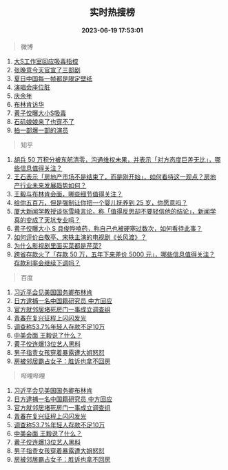 <div align="center"><h2>实时热搜榜</h2><h4>2023-06-19 17:53:01</h4></div>

> 微博  

1. [大S工作室回应吸毒指控](https://s.weibo.com/weibo?q=%23%E5%A4%A7S%E5%B7%A5%E4%BD%9C%E5%AE%A4%E5%9B%9E%E5%BA%94%E5%90%B8%E6%AF%92%E6%8C%87%E6%8E%A7%23&t=31&band_rank=1&Refer=top)<br />
2. [张晚意今天官宣了三部剧](https://s.weibo.com/weibo?q=%23%E5%BC%A0%E6%99%9A%E6%84%8F%E4%BB%8A%E5%A4%A9%E5%AE%98%E5%AE%A3%E4%BA%86%E4%B8%89%E9%83%A8%E5%89%A7%23&t=31&band_rank=2&Refer=top)<br />
3. [夏日中国每一帧都是限定壁纸](https://s.weibo.com/weibo?q=%23%E5%A4%8F%E6%97%A5%E4%B8%AD%E5%9B%BD%E6%AF%8F%E4%B8%80%E5%B8%A7%E9%83%BD%E6%98%AF%E9%99%90%E5%AE%9A%E5%A3%81%E7%BA%B8%23&t=31&band_rank=3&Refer=top)<br />
4. [演唱会座位脏](https://s.weibo.com/weibo?q=%E6%BC%94%E5%94%B1%E4%BC%9A%E5%BA%A7%E4%BD%8D%E8%84%8F&t=31&band_rank=4&Refer=top)<br />
5. [庆余年](https://s.weibo.com/weibo?q=%E5%BA%86%E4%BD%99%E5%B9%B4&t=31&band_rank=5&Refer=top)<br />
6. [布林肯访华](https://s.weibo.com/weibo?q=%23%E5%B8%83%E6%9E%97%E8%82%AF%E8%AE%BF%E5%8D%8E%23&t=31&band_rank=6&Refer=top)<br />
7. [黄子佼曝大小S吸毒](https://s.weibo.com/weibo?q=%23%E9%BB%84%E5%AD%90%E4%BD%BC%E6%9B%9D%E5%A4%A7%E5%B0%8FS%E5%90%B8%E6%AF%92%23&t=31&band_rank=7&Refer=top)<br />
8. [石矶娘娘来了也穿不了](https://s.weibo.com/weibo?q=%23%E7%9F%B3%E7%9F%B6%E5%A8%98%E5%A8%98%E6%9D%A5%E4%BA%86%E4%B9%9F%E7%A9%BF%E4%B8%8D%E4%BA%86%23&t=31&band_rank=8&Refer=top)<br />
9. [拍一部爆一部的演员](https://s.weibo.com/weibo?q=%23%E6%8B%8D%E4%B8%80%E9%83%A8%E7%88%86%E4%B8%80%E9%83%A8%E7%9A%84%E6%BC%94%E5%91%98%23&t=31&band_rank=9&Refer=top)<br />

> 知乎  

1. [胡兵 50 万积分被东航清零，沟通维权未果，并表示「对方态度巨差无比」，哪些信息值得关注？](https://www.zhihu.com/question/607320882)<br />
2. [王石表示「房地产市场不是结束了，而是刚开始」，如何看待这一观点？房地产行业未来发展趋势如何？](https://www.zhihu.com/question/607336662)<br />
3. [王毅与布林肯会面，哪些细节值得关注？](https://www.zhihu.com/question/607413112)<br />
4. [给你五百万，但是强制让你把一个婴儿抚养到 25 岁，你愿意吗？](https://www.zhihu.com/question/606809108)<br />
5. [厦大新闻学教授谈张雪峰言论，称「值得反思却不要轻信他的结论」，新闻学真的变成了天坑专业吗？](https://www.zhihu.com/question/607414331)<br />
6. [黄子佼曝大小 S 具俊晔嗑药，称自己也被硬塞过数次，如何看待此事？](https://www.zhihu.com/question/607436138)<br />
7. [如何评价白敬亭、宋轶主演的电视剧《长风渡》？](https://www.zhihu.com/question/607305319)<br />
8. [为什么影视剧里面买菜都是芹菜?](https://www.zhihu.com/question/596555855)<br />
9. [跨省存款火了「存款 50 万，五年下来差价 5000 元」，哪些信息值得关注？存款利率会继续下调吗？](https://www.zhihu.com/question/607269709)<br />

> 百度  

1. [习近平会见美国国务卿布林肯](https://www.baidu.com/s?wd=%E4%B9%A0%E8%BF%91%E5%B9%B3%E4%BC%9A%E8%A7%81%E7%BE%8E%E5%9B%BD%E5%9B%BD%E5%8A%A1%E5%8D%BF%E5%B8%83%E6%9E%97%E8%82%AF&sa=fyb_news&rsv_dl=fyb_news)<br />
2. [日方逮捕一名中国籍研究员 中方回应](https://www.baidu.com/s?wd=%E6%97%A5%E6%96%B9%E9%80%AE%E6%8D%95%E4%B8%80%E5%90%8D%E4%B8%AD%E5%9B%BD%E7%B1%8D%E7%A0%94%E7%A9%B6%E5%91%98+%E4%B8%AD%E6%96%B9%E5%9B%9E%E5%BA%94&sa=fyb_news&rsv_dl=fyb_news)<br />
3. [官方就邻居堵死房门一事成立调查组](https://www.baidu.com/s?wd=%E5%AE%98%E6%96%B9%E5%B0%B1%E9%82%BB%E5%B1%85%E5%A0%B5%E6%AD%BB%E6%88%BF%E9%97%A8%E4%B8%80%E4%BA%8B%E6%88%90%E7%AB%8B%E8%B0%83%E6%9F%A5%E7%BB%84&sa=fyb_news&rsv_dl=fyb_news)<br />
4. [青春在复兴征程上闪闪发光](https://www.baidu.com/s?wd=%E9%9D%92%E6%98%A5%E5%9C%A8%E5%A4%8D%E5%85%B4%E5%BE%81%E7%A8%8B%E4%B8%8A%E9%97%AA%E9%97%AA%E5%8F%91%E5%85%89&sa=fyb_news&rsv_dl=fyb_news)<br />
5. [调查称53.7%年轻人存款不足10万](https://www.baidu.com/s?wd=%E8%B0%83%E6%9F%A5%E7%A7%B053.7%25%E5%B9%B4%E8%BD%BB%E4%BA%BA%E5%AD%98%E6%AC%BE%E4%B8%8D%E8%B6%B310%E4%B8%87&sa=fyb_news&rsv_dl=fyb_news)<br />
6. [中美会面 王毅说了什么？](https://www.baidu.com/s?wd=%E4%B8%AD%E7%BE%8E%E4%BC%9A%E9%9D%A2+%E7%8E%8B%E6%AF%85%E8%AF%B4%E4%BA%86%E4%BB%80%E4%B9%88%EF%BC%9F&sa=fyb_news&rsv_dl=fyb_news)<br />
7. [黄子佼连爆13位艺人黑料](https://www.baidu.com/s?wd=%E9%BB%84%E5%AD%90%E4%BD%BC%E8%BF%9E%E7%88%8613%E4%BD%8D%E8%89%BA%E4%BA%BA%E9%BB%91%E6%96%99&sa=fyb_news&rsv_dl=fyb_news)<br />
8. [男子指责女孩穿着暴露遭大姐怒怼](https://www.baidu.com/s?wd=%E7%94%B7%E5%AD%90%E6%8C%87%E8%B4%A3%E5%A5%B3%E5%AD%A9%E7%A9%BF%E7%9D%80%E6%9A%B4%E9%9C%B2%E9%81%AD%E5%A4%A7%E5%A7%90%E6%80%92%E6%80%BC&sa=fyb_news&rsv_dl=fyb_news)<br />
9. [房被邻居霸占女子：胜诉也拿不回房](https://www.baidu.com/s?wd=%E6%88%BF%E8%A2%AB%E9%82%BB%E5%B1%85%E9%9C%B8%E5%8D%A0%E5%A5%B3%E5%AD%90%EF%BC%9A%E8%83%9C%E8%AF%89%E4%B9%9F%E6%8B%BF%E4%B8%8D%E5%9B%9E%E6%88%BF&sa=fyb_news&rsv_dl=fyb_news)<br />

> 哔哩哔哩  

1. [习近平会见美国国务卿布林肯](https://www.baidu.com/s?wd=%E4%B9%A0%E8%BF%91%E5%B9%B3%E4%BC%9A%E8%A7%81%E7%BE%8E%E5%9B%BD%E5%9B%BD%E5%8A%A1%E5%8D%BF%E5%B8%83%E6%9E%97%E8%82%AF&sa=fyb_news&rsv_dl=fyb_news)<br />
2. [日方逮捕一名中国籍研究员 中方回应](https://www.baidu.com/s?wd=%E6%97%A5%E6%96%B9%E9%80%AE%E6%8D%95%E4%B8%80%E5%90%8D%E4%B8%AD%E5%9B%BD%E7%B1%8D%E7%A0%94%E7%A9%B6%E5%91%98+%E4%B8%AD%E6%96%B9%E5%9B%9E%E5%BA%94&sa=fyb_news&rsv_dl=fyb_news)<br />
3. [官方就邻居堵死房门一事成立调查组](https://www.baidu.com/s?wd=%E5%AE%98%E6%96%B9%E5%B0%B1%E9%82%BB%E5%B1%85%E5%A0%B5%E6%AD%BB%E6%88%BF%E9%97%A8%E4%B8%80%E4%BA%8B%E6%88%90%E7%AB%8B%E8%B0%83%E6%9F%A5%E7%BB%84&sa=fyb_news&rsv_dl=fyb_news)<br />
4. [青春在复兴征程上闪闪发光](https://www.baidu.com/s?wd=%E9%9D%92%E6%98%A5%E5%9C%A8%E5%A4%8D%E5%85%B4%E5%BE%81%E7%A8%8B%E4%B8%8A%E9%97%AA%E9%97%AA%E5%8F%91%E5%85%89&sa=fyb_news&rsv_dl=fyb_news)<br />
5. [调查称53.7%年轻人存款不足10万](https://www.baidu.com/s?wd=%E8%B0%83%E6%9F%A5%E7%A7%B053.7%25%E5%B9%B4%E8%BD%BB%E4%BA%BA%E5%AD%98%E6%AC%BE%E4%B8%8D%E8%B6%B310%E4%B8%87&sa=fyb_news&rsv_dl=fyb_news)<br />
6. [中美会面 王毅说了什么？](https://www.baidu.com/s?wd=%E4%B8%AD%E7%BE%8E%E4%BC%9A%E9%9D%A2+%E7%8E%8B%E6%AF%85%E8%AF%B4%E4%BA%86%E4%BB%80%E4%B9%88%EF%BC%9F&sa=fyb_news&rsv_dl=fyb_news)<br />
7. [黄子佼连爆13位艺人黑料](https://www.baidu.com/s?wd=%E9%BB%84%E5%AD%90%E4%BD%BC%E8%BF%9E%E7%88%8613%E4%BD%8D%E8%89%BA%E4%BA%BA%E9%BB%91%E6%96%99&sa=fyb_news&rsv_dl=fyb_news)<br />
8. [男子指责女孩穿着暴露遭大姐怒怼](https://www.baidu.com/s?wd=%E7%94%B7%E5%AD%90%E6%8C%87%E8%B4%A3%E5%A5%B3%E5%AD%A9%E7%A9%BF%E7%9D%80%E6%9A%B4%E9%9C%B2%E9%81%AD%E5%A4%A7%E5%A7%90%E6%80%92%E6%80%BC&sa=fyb_news&rsv_dl=fyb_news)<br />
9. [房被邻居霸占女子：胜诉也拿不回房](https://www.baidu.com/s?wd=%E6%88%BF%E8%A2%AB%E9%82%BB%E5%B1%85%E9%9C%B8%E5%8D%A0%E5%A5%B3%E5%AD%90%EF%BC%9A%E8%83%9C%E8%AF%89%E4%B9%9F%E6%8B%BF%E4%B8%8D%E5%9B%9E%E6%88%BF&sa=fyb_news&rsv_dl=fyb_news)<br />
